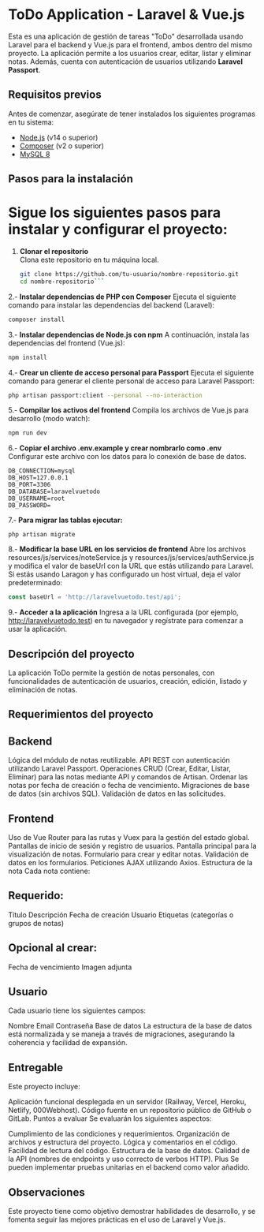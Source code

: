 # ToDo Application - Laravel & Vue.js

Esta es una aplicación de gestión de tareas "ToDo" desarrollada usando Laravel para el backend y Vue.js para el frontend, ambos dentro del mismo proyecto. La aplicación permite a los usuarios crear, editar, listar y eliminar notas. Además, cuenta con autenticación de usuarios utilizando **Laravel Passport**.

## Requisitos previos

Antes de comenzar, asegúrate de tener instalados los siguientes programas en tu sistema:

- [Node.js](https://nodejs.org/) (v14 o superior)
- [Composer](https://getcomposer.org/) (v2 o superior)
- [MySQL 8](https://www.mysql.com/)

## Pasos para la instalación

# Sigue los siguientes pasos para instalar y configurar el proyecto:

1. **Clonar el repositorio**  
   Clona este repositorio en tu máquina local.

   ```bash
   git clone https://github.com/tu-usuario/nombre-repositorio.git
   cd nombre-repositorio```

2.- **Instalar dependencias de PHP con Composer**
Ejecuta el siguiente comando para instalar las dependencias del backend (Laravel):

```bash
composer install
```

3.- **Instalar dependencias de Node.js con npm**
A continuación, instala las dependencias del frontend (Vue.js):

```bash
npm install
```
4.- **Crear un cliente de acceso personal para Passport**
Ejecuta el siguiente comando para generar el cliente personal de acceso para Laravel Passport:

```bash
php artisan passport:client --personal --no-interaction
```
5.- **Compilar los activos del frontend**
Compila los archivos de Vue.js para desarrollo (modo watch):

```bash
npm run dev
```

6.- **Copiar el archivo .env.example y crear nombrarlo como .env**
Configurar este archivo con los datos para lo conexión de base de datos.
```
DB_CONNECTION=mysql
DB_HOST=127.0.0.1
DB_PORT=3306
DB_DATABASE=laravelvuetodo
DB_USERNAME=root
DB_PASSWORD=
```

7.- **Para migrar las tablas ejecutar:**
```
php artisan migrate
```

8.- **Modificar la base URL en los servicios de frontend**
Abre los archivos resources/js/services/noteService.js y resources/js/services/authService.js y modifica el valor de baseUrl con la URL que estás utilizando para Laravel. Si estás usando Laragon y has configurado un host virtual, deja el valor predeterminado:

```javascript
const baseUrl = 'http://laravelvuetodo.test/api';
```
9.- **Acceder a la aplicación**
Ingresa a la URL configurada (por ejemplo, http://laravelvuetodo.test) en tu navegador y regístrate para comenzar a usar la aplicación.

## Descripción del proyecto
La aplicación ToDo permite la gestión de notas personales, con funcionalidades de autenticación de usuarios, creación, edición, listado y eliminación de notas.

## Requerimientos del proyecto
## Backend
Lógica del módulo de notas reutilizable.
API REST con autenticación utilizando Laravel Passport.
Operaciones CRUD (Crear, Editar, Listar, Eliminar) para las notas mediante API y comandos de Artisan.
Ordenar las notas por fecha de creación o fecha de vencimiento.
Migraciones de base de datos (sin archivos SQL).
Validación de datos en las solicitudes.
## Frontend
Uso de Vue Router para las rutas y Vuex para la gestión del estado global.
Pantallas de inicio de sesión y registro de usuarios.
Pantalla principal para la visualización de notas.
Formulario para crear y editar notas.
Validación de datos en los formularios.
Peticiones AJAX utilizando Axios.
Estructura de la nota
Cada nota contiene:

## Requerido:
Título
Descripción
Fecha de creación
Usuario
Etiquetas (categorías o grupos de notas)
## Opcional al crear:
Fecha de vencimiento
Imagen adjunta

## Usuario
Cada usuario tiene los siguientes campos:

Nombre
Email
Contraseña
Base de datos
La estructura de la base de datos está normalizada y se maneja a través de migraciones, asegurando la coherencia y facilidad de expansión.

## Entregable
Este proyecto incluye:

Aplicación funcional desplegada en un servidor (Railway, Vercel, Heroku, Netlify, 000Webhost).
Código fuente en un repositorio público de GitHub o GitLab.
Puntos a evaluar
Se evaluarán los siguientes aspectos:

Cumplimiento de las condiciones y requerimientos.
Organización de archivos y estructura del proyecto.
Lógica y comentarios en el código.
Facilidad de lectura del código.
Estructura de la base de datos.
Calidad de la API (nombres de endpoints y uso correcto de verbos HTTP).
Plus
Se pueden implementar pruebas unitarias en el backend como valor añadido.

## Observaciones
Este proyecto tiene como objetivo demostrar habilidades de desarrollo, y se fomenta seguir las mejores prácticas en el uso de Laravel y Vue.js.